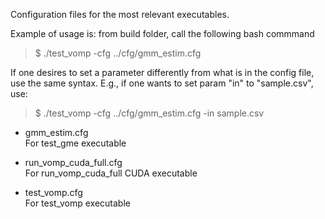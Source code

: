 Configuration files for the most relevant executables.

Example of usage is: from build folder, call the following bash commmand 

> $ ./test_vomp -cfg ../cfg/gmm_estim.cfg

If one desires to set a parameter differently from what is in the config file, use the same syntax.
E.g., if one wants to set param "in" to "sample.csv", use:

> $ ./test_vomp -cfg ../cfg/gmm_estim.cfg -in sample.csv

- gmm_estim.cfg\
    For test_gme executable

- run_vomp_cuda_full.cfg\
    For run_vomp_cuda_full CUDA executable

- test_vomp.cfg\
    For test_vomp executable

